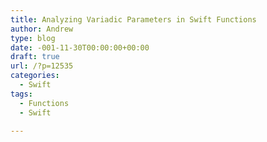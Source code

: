 ```yaml
---
title: Analyzing Variadic Parameters in Swift Functions
author: Andrew
type: blog
date: -001-11-30T00:00:00+00:00
draft: true
url: /?p=12535
categories:
  - Swift
tags:
  - Functions
  - Swift

---
```

